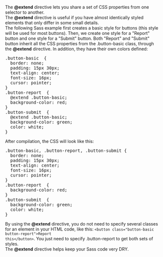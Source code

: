 The <b>@extend</b> directive lets you share a set of CSS properties from one selector to another.
<br>
The <b>@extend</b> directive is useful if you have almost identically styled elements that only differ in some small details.
<br>
The following Sass example first creates a basic style for buttons (this style will be used for most buttons). Then, we create one style for a "Report" button and one style for a "Submit" button. Both "Report" and "Submit" button inherit all the CSS properties from the .button-basic class, through the <b>@extend</b> directive. In addition, they have their own colors defined:
<pre>
.button-basic  {
  border: none;
  padding: 15px 30px;
  text-align: center;
  font-size: 16px;
  cursor: pointer;
}
.button-report  {
  @extend .button-basic;
  background-color: red;
}
.button-submit  {
  @extend .button-basic;
  background-color: green;
  color: white;
}
</pre>
After compilation, the CSS will look like this:
<pre>
.button-basic, .button-report, .button-submit {
  border: none;
  padding: 15px 30px;
  text-align: center;
  font-size: 16px;
  cursor: pointer;
}
.button-report  {
  background-color: red;
}
.button-submit  {
  background-color: green;
  color: white;
}
</pre>
By using the <b>@extend</b> directive, you do not need to specify several classes for an element in your HTML code, like this: <code>&lt;button class="button-basic button-report"&gt;Report this&lt;/button&gt;</code>. You just need to specify .button-report to get both sets of styles.
<br>
The <b>@extend</b> directive helps keep your Sass code very DRY.
